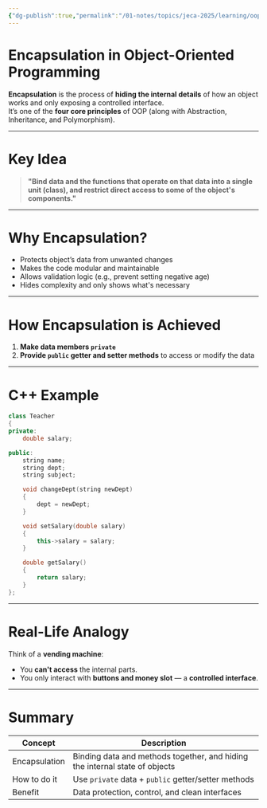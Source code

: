 ```yaml
---
{"dg-publish":true,"permalink":"/01-notes/topics/jeca-2025/learning/oop/04-encapsulation/","tags":["#topic/jeca","#type/notes","#notes/topic/jeca/oop"],"noteIcon":""}
---
```


# Encapsulation in Object-Oriented Programming

**Encapsulation** is the process of **hiding the internal details** of how an object works and only exposing a controlled interface.  
It’s one of the **four core principles** of OOP (along with Abstraction, Inheritance, and Polymorphism).

---

# Key Idea

> **"Bind data and the functions that operate on that data into a single unit (class), and restrict direct access to some of the object's components."**

---

# Why Encapsulation?

- Protects object’s data from unwanted changes
- Makes the code modular and maintainable
- Allows validation logic (e.g., prevent setting negative age)
- Hides complexity and only shows what's necessary

---

# How Encapsulation is Achieved

1. **Make data members `private`**
2. **Provide `public` getter and setter methods** to access or modify the data

---

# C++ Example

```cpp
class Teacher
{
private:
    double salary;

public:
    string name;
    string dept;
    string subject;

    void changeDept(string newDept)
    {
        dept = newDept;
    }

    void setSalary(double salary)
    {
        this->salary = salary;
    }

    double getSalary()
    {
        return salary;
    }
};
```

---

# Real-Life Analogy

Think of a **vending machine**:

- You **can't access** the internal parts.
- You only interact with **buttons and money slot** — a **controlled interface**.

---

# Summary

| Concept       | Description                                                                 |
| ------------- | --------------------------------------------------------------------------- |
| Encapsulation | Binding data and methods together, and hiding the internal state of objects |
| How to do it  | Use `private` data + `public` getter/setter methods                         |
| Benefit       | Data protection, control, and clean interfaces                              |
